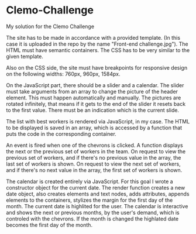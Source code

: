 # Clemo-Challenge
My solution for the Clemo Challenge

The site has to be made in accordance with a provided template. (In this case it is uploaded in the repo by the name "Front-end challenge.jpg"). The HTML must have semantic containers. The CSS has to be very similar to the given template.

Also on the CSS side, the site must have breakpoints for responsive design on the following widths: 760px, 960px, 1584px.

On the JavaScript part, there should be a slider and a calendar.
The slider must take arguments from an array to change the picture of the header element. This must happen automatically and manually. The pictures are rotated infinitely, that means if it gets to the end of the slider it resets back to the first value. There must be an indication which is the current slide.

The list with best workers is rendered via JavaScript, in my case. The HTML to be displayed is saved in an array, which is accessed by a function that puts the code in the corresponding container.

An event is fired when one of the chevrons is clicked. A function displays the next or the previous set of workers in the team. On request to view the previous set of workers, and if there's no previous value in the array, the last set of workers is shown. On request to view the next set of workers, and if there's no next value in the array, the first set of workers is shown.

The calendar is created entirely via JavaScript. For this goal I wrote a constructor object for the current date. The render function creates a new date object, also creates elements and text nodes, adds attributes, appends elements to the containers, stylizes the margin for the first day of the month. The current date is highlited for the user. The calendar is interactive and shows the next or previous months, by the user's demand, which is controled with the chevrons. If the month is changed the highlated date becomes the first day of the month.
